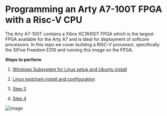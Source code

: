 # Programming an Arty A7-100T FPGA with a Risc-V CPU

The Arty A7-100T contains a Xilinx XC7A100T FPGA which is the largest FPGA available for the Arty A7 and is ideal for deployment of softcore processors.  In this repo we cover building a RISC-V processor, specifically the SiFive Freedom E310 and running this image on the FPGA.


__Steps to perform__

1.  [Windows Subsystem for Linux setup and Ubuntu install](1-wsl-setup.md)

2.  [Linux toolchain install and configuration](2-linux-toolchain-build.md)

3.  [Step 3](Ex__3_riscv_expr.md)

4.  [Step 4](Ex__4_arty_riscv.md)

![image](https://user-images.githubusercontent.com/8312541/132567007-0c88e86e-6e4d-4796-a823-21c9045f53e1.png)

